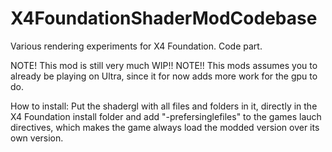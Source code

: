 # X4FoundationShaderModCodebase
Various rendering experiments for X4 Foundation. Code part.

NOTE! This mod is still very much WIP!!
NOTE!! This mods assumes you to already be playing on Ultra, since it for now adds more work for the gpu to do.

How to install:
Put the shadergl with all files and folders in it, directly in the X4 Foundation install folder and add "-prefersinglefiles" to the games lauch directives, which makes the game always load the modded version over its own version.



